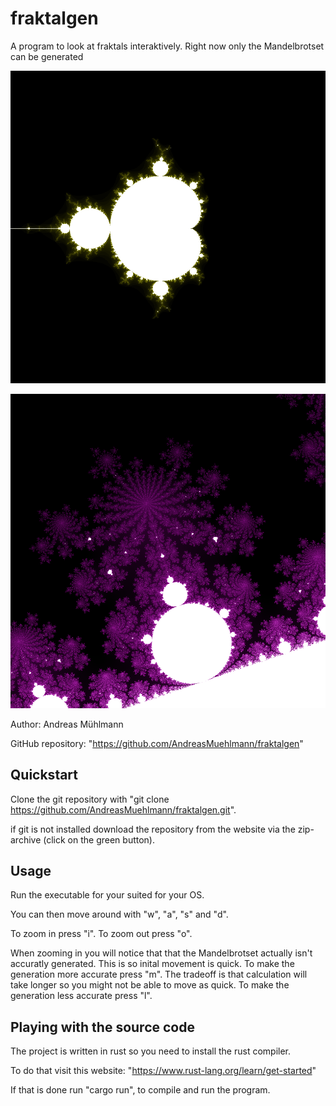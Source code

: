# fraktalgen
A program to look at fraktals interaktively. Right now only the
Mandelbrotset can be generated

![alt text](https://github.com/AndreasMuehlmann/fraktalgen/blob/main/pictures/mandelbrotset-green.png)

![alt text](https://github.com/AndreasMuehlmann/fraktalgen/blob/main/pictures/top-mandelbrotset-purple.png)

Author: Andreas Mühlmann

GitHub repository: "https://github.com/AndreasMuehlmann/fraktalgen"

## Quickstart
Clone the git repository with
"git clone https://github.com/AndreasMuehlmann/fraktalgen.git".

if git is not installed download the
repository from the website via the zip-archive (click on the green button).

## Usage
Run the executable for your suited for your OS.

You can then move around with "w", "a", "s" and "d".

To zoom in press "i". To zoom out press "o".

When zooming in you will notice that that the Mandelbrotset
actually isn't accuratly generated. This is so inital movement is quick.
To make the generation more accurate press "m". The tradeoff is that 
calculation will take longer so you might not be able to move as quick.
To make the generation less accurate press "l".

## Playing with the source code
The project is written in rust so you need to install the rust compiler.

To do that visit this website: "https://www.rust-lang.org/learn/get-started"

If that is done run "cargo run", to compile and run the program.
